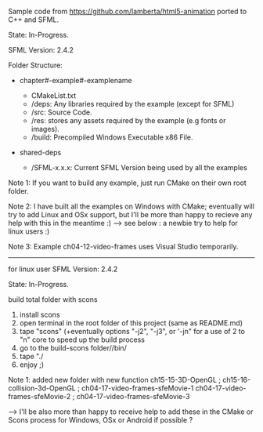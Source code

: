 Sample code from https://github.com/lamberta/html5-animation ported to C++ and SFML.

State: In-Progress.

SFML Version: 2.4.2

Folder Structure:
- chapter#-example#-examplename
	* CMakeList.txt
	* /deps: Any libraries required by the example (except for SFML)
	* /src: Source Code.
	* /res: stores any assets required by the example (e.g fonts or images).
	* /build: Precompiled Windows Executable x86 File.

- shared-deps
	* /SFML-x.x.x: Current SFML Version being used by all the examples

Note 1: If you want to build any example, just run CMake on their own root folder.

Note 2: I have built all the examples on Windows with CMake; eventually will try to add Linux and OSx support, but I'll be more than happy to recieve any help with this in the meantime :)
--> see below : a newbie try to help for linux users :)

Note 3: Example ch04-12-video-frames uses Visual Studio temporarily.

---------------------------------------------------------------------------------------------------------------------------------------------------------------------------------------------
for linux user
SFML Version: 2.4.2

State: In-Progress.

build total folder with scons
1. install scons
2. open terminal in the root folder of this project (same as README.md)
3. tape "scons" <enter> (+eventually options "-j2", "-j3", or '-jn" for a use of 2 to "n" core to speed up the build process
4. go to the build-scons folder/<folder of desired example>/bin/
5. tape "./<name of the program>
6. enjoy ;)

Note 1: added new folder with new function ch15-15-3D-OpenGL ; ch15-16-collision-3d-OpenGL ; ch04-17-video-frames-sfeMovie-1
ch04-17-video-frames-sfeMovie-2 ; ch04-17-video-frames-sfeMovie-3 

--> I'll be also more than happy to receive help to add these in the CMake or Scons process for Windows, OSx or Android if possible ?